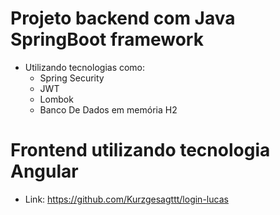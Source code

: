 # Projeto backend com Java SpringBoot framework
 - Utilizando tecnologias como:
   - Spring Security
   - JWT
   - Lombok
   - Banco De Dados em memória H2
# Frontend utilizando tecnologia Angular
  - Link: https://github.com/Kurzgesagttt/login-lucas
